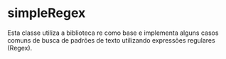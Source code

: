 # simpleRegex
Esta classe utiliza a biblioteca re como base e implementa alguns casos comuns de busca de padrões de texto utilizando expressões regulares (Regex).
